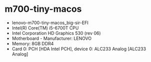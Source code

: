 # m700-tiny-macos

- lenovo-m700-tiny-macos_big-sir-EFI
- Intel(R) Core(TM) i5-6700T CPU
- Intel Corporation HD Graphics 530 (rev 06)
- Motherboard - Manufacturer: LENOVO
- Memory: 8GB DDR4
- Card 0: PCH [HDA Intel PCH], device 0: ALC233 Analog [ALC233 Analog]
